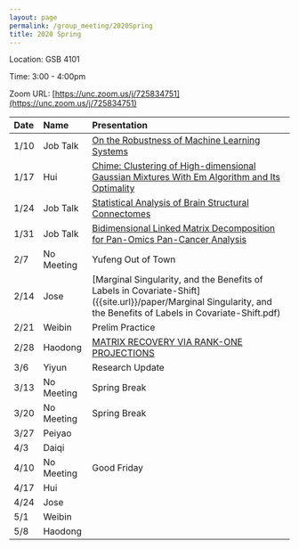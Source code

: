 ```yaml
---
layout: page
permalink: /group_meeting/2020Spring
title: 2020 Spring
---
```


Location: GSB 4101 

Time: 3:00 - 4:00pm

Zoom URL: [https://unc.zoom.us/j/725834751](https://unc.zoom.us/j/725834751) 

| Date    | Name       | Presentation |
| :----   | :----------------------|:------------ |
|  1/10   |	Job Talk   | [On the Robustness of Machine Learning Systems](https://stat-or.unc.edu/event/stor-colloquium-yao-li-uc-davis)		  |
|  1/17	  |	 Hui       | [Chime: Clustering of High-dimensional Gaussian Mixtures With Em Algorithm and Its Optimality]({{site.url}}/paper/CHIME.pdf) |
|  1/24   |	Job Talk   | [Statistical Analysis of Brain Structural Connectomes](https://stat-or.unc.edu/event/stor-computational-med-colloquium-zhengwu-zhang-university-of-rochester)|
|  1/31   | Job Talk   | [Bidimensional Linked Matrix Decomposition for Pan-Omics Pan-Cancer Analysis](https://stat-or.unc.edu/event/stor-colloquium-eric-lock-university-of-minnesota) |
|  2/7    | No Meeting | Yufeng Out of Town|
|  2/14   | Jose     |   [Marginal Singularity, and the Benefits of Labels in Covariate-Shift]({{site.url}}/paper/Marginal Singularity, and the Benefits of Labels in Covariate-Shift.pdf)     |
|  2/21   |	Weibin  | Prelim Practice |
|  2/28   |	Haodong |  [MATRIX RECOVERY VIA RANK-ONE PROJECTIONS]({{site.url}}/paper/ROP.pdf) |
|  3/6  |	Yiyun   | Research Update |
|  3/13 |	No Meeting |	Spring Break   |
|  3/20  |	No Meeting   | Spring Break |
|  3/27  |	Peiyao      ||
|  4/3  |	Daiqi     | |
|  4/10  | No Meeting  |Good Friday |
|  4/17  |	Hui   ||
|  4/24   | Jose  | |
|  5/1   |	 Weibin | |
|  5/8  |	 Haodong  |  |
